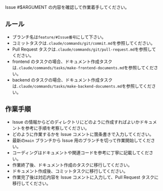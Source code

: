 Issue #$ARGUMENT の内容を確認して作業着手してください。

## ルール

- ブランチ名は`feature/#Issue番号`にして下さい。
- コミットタスクは`.claude/commands/git/commit.md`を参照してください。
- Pull Request タスクは`.claude/commands/git/pull-request.md`を参照してください。
- frontend のタスクの場合、ドキュメント作成タスクは`.claude/commands/tasks/make-frontend-documents.md`を参照してください。
- backend のタスクの場合、ドキュメント作成タスクは`.claude/commands/tasks/make-backend-documents.md`を参照してください。

## 作業手順

- Issue の情報からどのディレクトリにどのように作成すればよいかドキュメントを参考に手順を考察してください。
- どのように作業するかを Issue コメントに箇条書きで入力してください。
- 最新の`main` ブランチから Issue 用のブランチを切って作業開始してください。
- コーディングはドキュメントや関連コードを参考に丁寧に記載してください。
- 作業終了後、ドキュメント作成のタスクに移行してください。
- ドキュメント作成後、コミットタスクに移行してください。
- 作業完了後は対応内容を Issue コメントに入力して、Pull Request タスクに移行してください。
